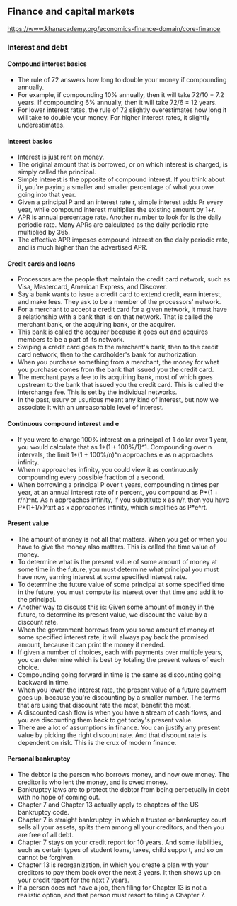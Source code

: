 ## Finance and capital markets

https://www.khanacademy.org/economics-finance-domain/core-finance

### Interest and debt

#### Compound interest basics

* The rule of 72 answers how long to double your money if compounding annually.
* For example, if compounding 10% annually, then it will take 72/10 = 7.2 years. If compounding 6% annually, then it will take 72/6 = 12 years.
* For lower interest rates, the rule of 72 slightly overestimates how long it will take to double your money. For higher interest rates, it slightly underestimates.

#### Interest basics

* Interest is just rent on money.
* The original amount that is borrowed, or on which interest is charged, is simply called the principal.
* Simple interest is the opposite of compound interest. If you think about it, you're paying a smaller and smaller percentage of what you owe going into that year.
* Given a principal P and an interest rate r, simple interest adds Pr every year, while compound interest multiplies the existing amount by 1+r.
* APR is annual percentage rate. Another number to look for is the daily periodic rate. Many APRs are calculated as the daily periodic rate multiplied by 365.
* The effective APR imposes compound interest on the daily periodic rate, and is much higher than the advertised APR.

#### Credit cards and loans

* Processors are the people that maintain the credit card network, such as Visa, Mastercard, American Express, and Discover.
* Say a bank wants to issue a credit card to extend credit, earn interest, and make fees. They ask to be a member of the processors' network.
* For a merchant to accept a credit card for a given network, it must have a relationship with a bank that is on that network. That is called the merchant bank, or the acquiring bank, or the acquirer.
* This bank is called the acquirer because it goes out and acquires members to be a part of its network.
* Swiping a credit card goes to the merchant's bank, then to the credit card network, then to the cardholder's bank for authorization.
* When you purchase something from a merchant, the money for what you purchase comes from the bank that issued you the credit card.
* The merchant pays a fee to its acquiring bank, most of which goes upstream to the bank that issued you the credit card. This is called the interchange fee. This is set by the individual networks.
* In the past, usury or usurious meant any kind of interest, but now we associate it with an unreasonable level of interest.

#### Continuous compound interest and e

* If you were to charge 100% interest on a principal of 1 dollar over 1 year, you would calculate that as 1*(1 + 100%/1)^1. Compounding over n intervals, the limit 1*(1 + 100%/n)^n approaches e as n approaches infinity.
* When n approaches infinity, you could view it as continuously compounding every possible fraction of a second.
* When borrowing a principal P over t years, compounding n times per year, at an annual interest rate of r percent, you compound as P*(1 + r/n)^nt. As n approaches infinity, if you substitute x as n/r, then you have P*(1+1/x)^xrt as x approaches infinity, which simplifies as P*e^rt.

#### Present value

* The amount of money is not all that matters. When you get or when you have to give the money also matters. This is called the time value of money.
* To determine what is the present value of some amount of money at some time in the future, you must determine what principal you must have now, earning interest at some specified interest rate.
* To determine the future value of some principal at some specified time in the future, you must compute its interest over that time and add it to the principal.
* Another way to discuss this is: Given some amount of money in the future, to determine its present value, we discount the value by a discount rate.
* When the government borrows from you some amount of money at some specified interest rate, it will always pay back the promised amount, because it can print the money if needed.
* If given a number of choices, each with payments over multiple years, you can determine which is best by totaling the present values of each choice.
* Compounding going forward in time is the same as discounting going backward in time.
* When you lower the interest rate, the present value of a future payment goes up, because you're discounting by a smaller number. The terms that are using that discount rate the most, benefit the most.
* A discounted cash flow is when you have a stream of cash flows, and you are discounting them back to get today's present value.
* There are a lot of assumptions in finance. You can justify any present value by picking the right discount rate. And that discount rate is dependent on risk. This is the crux of modern finance.

#### Personal bankruptcy

* The debtor is the person who borrows money, and now owe money. The creditor is who lent the money, and is owed money.
* Bankruptcy laws are to protect the debtor from being perpetually in debt with no hope of coming out.
* Chapter 7 and Chapter 13 actually apply to chapters of the US bankruptcy code.
* Chapter 7 is straight bankruptcy, in which a trustee or bankruptcy court sells all your assets, splits them among all your creditors, and then you are free of all debt.
* Chapter 7 stays on your credit report for 10 years. And some liabilities, such as certain types of student loans, taxes, child support, and so on cannot be forgiven.
* Chapter 13 is reorganization, in which you create a plan with your creditors to pay them back over the next 3 years. It then shows up on your credit report for the next 7 years.
* If a person does not have a job, then filing for Chapter 13 is not a realistic option, and that person must resort to filing a Chapter 7.

